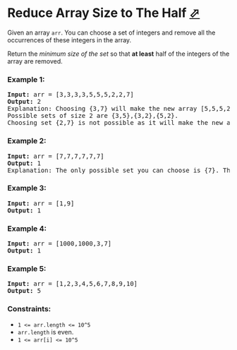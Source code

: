 # Reduce Array Size to The Half [⬀](https://leetcode.com/problems/reduce-array-size-to-the-half/)

Given an array `arr`.  You can choose a set of integers and remove all the occurrences of these integers in the array.

Return the *minimum size of the set* so that **at least** half of the integers of the array are removed.


### Example 1:
<pre>
<b>Input:</b> arr = [3,3,3,3,5,5,5,2,2,7]
<b>Output:</b> 2
Explanation: Choosing {3,7} will make the new array [5,5,5,2,2] which has size 5 (i.e equal to half of the size of the old array).
Possible sets of size 2 are {3,5},{3,2},{5,2}.
Choosing set {2,7} is not possible as it will make the new array [3,3,3,3,5,5,5] which has size greater than half of the size of the old array.
</pre>

### Example 2:
<pre>
<b>Input:</b> arr = [7,7,7,7,7,7]
<b>Output:</b> 1
Explanation: The only possible set you can choose is {7}. This will make the new array empty.
</pre>

### Example 3:
<pre>
<b>Input:</b> arr = [1,9]
<b>Output:</b> 1
</pre>

### Example 4:
<pre>
<b>Input:</b> arr = [1000,1000,3,7]
<b>Output:</b> 1
</pre>

### Example 5:
<pre>
<b>Input:</b> arr = [1,2,3,4,5,6,7,8,9,10]
<b>Output:</b> 5
</pre>

### Constraints:

- `1 <= arr.length <= 10^5`
- `arr.length` is even.
- `1 <= arr[i] <= 10^5`